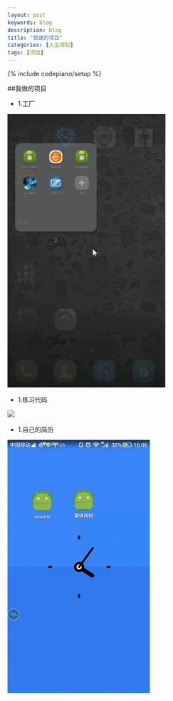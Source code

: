 ```yaml
---
layout: post
keywords: blog
description: blog
title: "我做的项目"
categories: [人生规划]
tags: [项目]
---
```

{% include codepiano/setup %}

##我做的项目

* 1.工厂

<img src="/image/factory.gif" />

* 1.练习代码

<img src="/image/tomhuahua.mp4" />

* 1.自己的简历

<img src="/image/resume.gif" />
